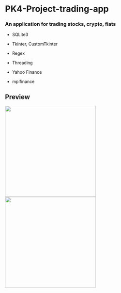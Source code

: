 # PK4-Project-trading-app

### An application for trading stocks, crypto, fiats


- SQLite3

- Tkinter, CustomTkinter

- Regex

- Threading

- Yahoo Finance

- mplfinance

## Preview
<div>
  <img src='https://github.com/lukasgola/myportfolio/blob/main/src/assets/trading-app-1.png?raw=true' width=300 />
  <img src='https://github.com/lukasgola/myportfolio/blob/main/src/assets/trading-app-2.png?raw=true' width=300 />
</div>

